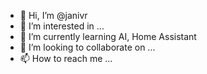 - 👋 Hi, I’m @janivr
- 👀 I’m interested in ...
- 🌱 I’m currently learning AI, Home Assistant
- 💞️ I’m looking to collaborate on ...
- 📫 How to reach me ...

<!---
janivr/janivr is a ✨ special ✨ repository because its `README.md` (this file) appears on your GitHub profile.
You can click the Preview link to take a look at your changes.
--->
